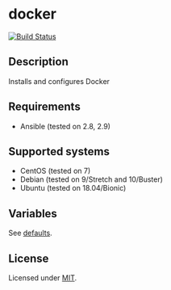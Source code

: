 # docker

[![Build Status](https://travis-ci.org/krzysztof-magosa/ansible-role-docker.svg?branch=master)](https://travis-ci.org/krzysztof-magosa/ansible-role-docker)

## Description
Installs and configures Docker

## Requirements
* Ansible (tested on 2.8, 2.9)

## Supported systems
* CentOS (tested on 7)
* Debian (tested on 9/Stretch and 10/Buster)
* Ubuntu (tested on 18.04/Bionic)

## Variables
See [defaults](defaults/main.yml).

## License
Licensed under [MIT](LICENSE.txt).
